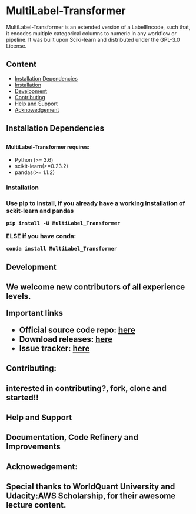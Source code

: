 # MultiLabel-Transformer

MultiLabel-Transformer is an extended version of a LabelEncode, such that, it encodes multiple categorical columns to numeric in any workflow or pipeline. It was built upon Sciki-learn and distributed under the GPL-3.0 License.


## Content
- <a href='#Installation Dependencies'>Installation Dependencies<a/>
- <a href='#Installation Dependencies'>Installation
- <a href='#Development'>Development<a/>
- <a href='#Contributing'>Contributing<a/>
- <a href='#Help and Support'>Help and Support<a/>
- <a href='#Acknowedgement'>Acknowedgement<a/>
 



<h2 id = 'Installation Dependencies'> Installation Dependencies <h2/>

#### MultiLabel-Transformer requires:
- Python (>= 3.6)
- scikit-learn(>=0.23.2)
- pandas(>= 1.1.2)







<h3 id = 'Installation'> Installation <h3/>

Use pip to install, if you already have a working installation of sckit-learn and pandas

    pip install -U MultiLabel_Transformer

ELSE if you have conda:

    conda install MultiLabel_Transformer







<h2 id = 'Development'>  Development<h2/>

We welcome new contributors of all experience levels.


Important links

- Official source code repo: [here]('https://github.com/Troublem1/MLE') 
- Download releases: [here](https://pypi.org/project/MultiLabel-Transformer/)
- Issue tracker: [here](https://github.com/Troublem1/MLE/issues)








<h2 id = 'Contributing'>  Contributing:<h2/>

interested in contributing?, fork, clone and started!!










<h2 id = 'Help and Support'> Help and Support<h2/>

Documentation, Code Refinery and Improvements








<h2 < id = 'Acknowedgement'> Acknowedgement:<h2/>

Special thanks to WorldQuant University and Udacity:AWS Scholarship, for their awesome lecture content.


